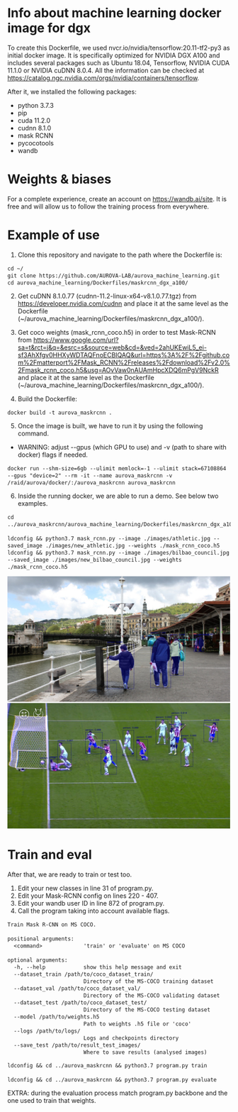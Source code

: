 # Info about machine learning docker image for dgx
To create this Dockerfile, we used nvcr.io/nvidia/tensorflow:20.11-tf2-py3 as initial docker image. It is specifically optimized for NVIDIA DGX A100 and includes several packages such as Ubuntu 18.04, Tensorflow, NVIDIA CUDA 11.1.0 or NVIDIA cuDNN 8.0.4. All the information can be checked at https://catalog.ngc.nvidia.com/orgs/nvidia/containers/tensorflow.

After it, we installed the following packages:
- python 3.7.3
- pip
- cuda 11.2.0
- cudnn 8.1.0
- mask RCNN
- pycocotools
- wandb

# Weights & biases
For a complete experience, create an account on https://wandb.ai/site. It is free and will allow us to follow the training process from everywhere.

# Example of use 
1. Clone this repository and navigate to the path where the Dockerfile is:
```
cd ~/
git clone https://github.com/AUROVA-LAB/aurova_machine_learning.git
cd aurova_machine_learning/Dockerfiles/maskrcnn_dgx_a100/
```
2. Get cuDNN 8.1.0.77 (cudnn-11.2-linux-x64-v8.1.0.77.tgz) from https://developer.nvidia.com/cudnn and place it at the same level as the Dockerfile (~/aurova_machine_learning/Dockerfiles/maskrcnn_dgx_a100/). 

3. Get coco weights (mask_rcnn_coco.h5) in order to test Mask-RCNN from https://www.google.com/url?sa=t&rct=j&q=&esrc=s&source=web&cd=&ved=2ahUKEwiL5_ei-sf3AhXfgv0HHXyWDTAQFnoECBIQAQ&url=https%3A%2F%2Fgithub.com%2Fmatterport%2FMask_RCNN%2Freleases%2Fdownload%2Fv2.0%2Fmask_rcnn_coco.h5&usg=AOvVaw0nAUAmHpcXDQ6mPgV9NckR and place it at the same level as the Dockerfile (~/aurova_machine_learning/Dockerfiles/maskrcnn_dgx_a100/).

4. Build the Dockerfile:
```
docker build -t aurova_maskrcnn .
```

5. Once the image is built, we have to run it by using the following command. 
- WARNING: adjust --gpus (which GPU to use) and -v (path to share with docker) flags if needed.
```
docker run --shm-size=6gb --ulimit memlock=-1 --ulimit stack=67108864 --gpus "device=2" --rm -it --name aurova_maskrcnn -v /raid/aurova/docker/:/aurova_maskrcnn aurova_maskrcnn
```
6. Inside the running docker, we are able to run a demo. See below two examples.
```
cd ../aurova_maskrcnn/aurova_machine_learning/Dockerfiles/maskrcnn_dgx_a100/

ldconfig && python3.7 mask_rcnn.py --image ./images/athletic.jpg --saved_image ./images/new_athletic.jpg --weights ./mask_rcnn_coco.h5 
ldconfig && python3.7 mask_rcnn.py --image ./images/bilbao_council.jpg --saved_image ./images/new_bilbao_council.jpg --weights ./mask_rcnn_coco.h5 
```
<img src="/Dockerfiles/maskrcnn_dgx_a100/images/new_bilbao_council.jpg" width="503"> <img src="/Dockerfiles/maskrcnn_dgx_a100/images/new_athletic.jpg" width="503">

# Train and eval
After that, we are ready to train or test too. 
1. Edit your new classes in line 31 of program.py.
2. Edit your Mask-RCNN config on lines 220 - 407.
3. Edit your wandb user ID in line 872 of program.py.
4. Call the program taking into account available flags.
```
Train Mask R-CNN on MS COCO.

positional arguments:
  <command>             'train' or 'evaluate' on MS COCO

optional arguments:
  -h, --help            show this help message and exit
  --dataset_train /path/to/coco_dataset_train/
                        Directory of the MS-COCO training dataset
  --dataset_val /path/to/coco_dataset_val/
                        Directory of the MS-COCO validating dataset
  --dataset_test /path/to/coco_dataset_test/
                        Directory of the MS-COCO testing dataset
  --model /path/to/weights.h5
                        Path to weights .h5 file or 'coco'
  --logs /path/to/logs/
                        Logs and checkpoints directory
  --save_test /path/to/result_test_images/
                        Where to save results (analysed images)
```
```
ldconfig && cd ../aurova_maskrcnn && python3.7 program.py train

ldconfig && cd ../aurova_maskrcnn && python3.7 program.py evaluate
```

EXTRA: during the evaluation process match program.py backbone and the one used to train that weights.

